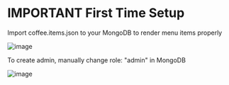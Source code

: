 # IMPORTANT First Time Setup
Import coffee.items.json to your MongoDB to render menu items properly

![image](https://github.com/schiWasTaken/coffeeshop/assets/20739822/3e8bf692-d28e-4315-9bb4-b5726b1f0c2b)

To create admin, manually change role: "admin" in MongoDB

![image](https://github.com/schiWasTaken/coffeeshop/assets/20739822/7a986e40-8d59-49eb-81e5-4795a5089855)

